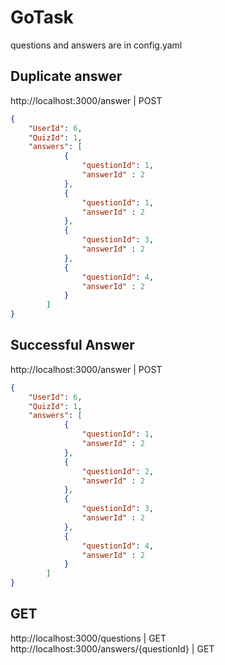 # GoTask
 questions and answers are in config.yaml

## Duplicate answer 
http://localhost:3000/answer | POST
```json
{
	"UserId": 6,
	"QuizId": 1,
	"answers": [
			{
				"questionId": 1,
				"answerId" : 2
			},
			{
				"questionId": 1,
				"answerId" : 2
			},
			{
				"questionId": 3,
				"answerId" : 2
			},
			{
				"questionId": 4,
				"answerId" : 2
			}
		]
}
```

## Successful Answer 
http://localhost:3000/answer | POST
```json
{
	"UserId": 6,
	"QuizId": 1,
	"answers": [
			{
				"questionId": 1,
				"answerId" : 2
			},
			{
				"questionId": 2,
				"answerId" : 2
			},
			{
				"questionId": 3,
				"answerId" : 2
			},
			{
				"questionId": 4,
				"answerId" : 2
			}
		]
}
```

## GET 
http://localhost:3000/questions | GET
http://localhost:3000/answers/{questionId} | GET


